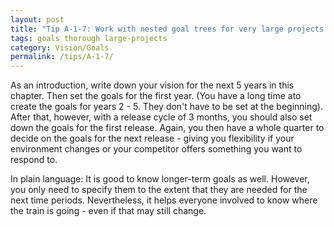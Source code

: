 ```yaml
---
layout: post
title: "Tip A-1-7: Work with nested goal trees for very large projects."
tags: goals thorough large-projects
category: Vision/Goals
permalink: /tips/A-1-7/
---
```

As an introduction, write down your vision for the next 5 years in this chapter. Then set the goals for the first year. (You have a long time ato create the goals for years 2 - 5. They don't have to be set at the beginning). After that, however, with a release cycle of 3 months, you should also set down the goals for the first release. Again, you then have a whole quarter to decide on the goals for the next release - giving you flexibility if your environment changes or your competitor offers something you want to respond to.

In plain language: It is good to know longer-term goals as well. However, you only need to specify them to the extent that they are needed for the next time periods. Nevertheless, it helps everyone involved to know where the train is going - even if that may still change.
